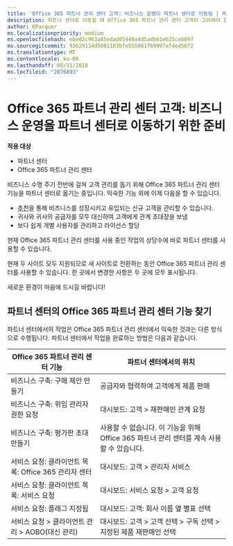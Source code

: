 ```yaml
---
title: 'Office 365 파트너 관리 센터 고객: 비즈니스 운영이 파트너 센터로 이동됨 | 파트너 센터'
description: 파트너 센터로 이동할 때 Office 365 파트너 관리 센터 고객이 고려해야 할 주요 사항
author: KPacquer
ms.localizationpriority: medium
ms.openlocfilehash: ebed2c963a85edad05440a4d5adb61eb25ceb097
ms.sourcegitcommit: 92629114d5081103bfe555081f69997af4ed56f2
ms.translationtype: MT
ms.contentlocale: ko-KR
ms.lasthandoff: 08/31/2018
ms.locfileid: "2876893"
---
```

# <a name="office-365-partner-admin-center-customers-get-ready-to-move-business-operations-to-partner-center"></a>Office 365 파트너 관리 센터 고객: 비즈니스 운영을 파트너 센터로 이동하기 위한 준비

**적용 대상** 

- 파트너 센터
- Office 365 파트너 관리 센터

비즈니스 수명 주기 전반에 걸쳐 고객 관리를 돕기 위해 Office 365 파트너 관리 센터 기능을 파트너 센터로 옮기는 중입니다. 익숙한 기능 외에 이제 다음을 할 수 있습니다. 

*  [추천](referrals.md)을 통해 비즈니스를 성장시키고 유입되는 신규 고객을 관리할 수 있습니다.
*  귀사와 귀사의 공급자를 모두 대신하여 고객에게 관계 초대장을 보냄
*  보다 쉽게 개별 사용자를 관리하고 라이선스 할당

현재 Office 365 파트너 관리 센터를 사용 중인 작업의 상당수에 바로 파트너 센터를 사용할 수 있습니다. 

현재 두 사이트 모두 지원되므로 새 사이트로 전환하는 동안 Office 365 파트너 관리 센터를 사용할 수 있습니다. 한 곳에서 변경한 사항은 두 곳에 모두 표시됩니다.

새로운 환경이 마음에 드시길 바랍니다!

## <a name="find-office-365-partner-admin-center-features-in-partner-center"></a>파트너 센터의 Office 365 파트너 관리 센터 기능 찾기

파트너 센터에서의 작업은 Office 365 파트너 관리 센터에서 익숙한 것과는 다른 방식으로 수행됩니다. 파트너 센터에서 작업을 완료하는 방법은 다음과 같습니다.

| Office 365 파트너 관리 센터 기능                       | 파트너 센터에서의 위치 | 
|   -----------------------------------------------  | -------------- |
| 비즈니스 구축: 구매 제안 만들기 | 공급자와 협력하여 고객에게 제품 판매 |
| 비즈니스 구축: 위임 관리자 권한 요청 | 대시보드: 고객 > 재판매인 관계 요청 |
| 비즈니스 구축: 평가판 초대 만들기 | 사용할 수 없습니다. 이 기능을 위해 Office 365 파트너 관리 센터를 계속 사용할 수 있습니다. |
| 서비스 요청: 클라이언트 목록: Office 365 관리자 센터 | 대시보드: 고객 > 관리자 서비스 |
| 서비스 요청: 클라이언트 목록: 서비스 요청 | 대시보드: 서비스 요청 > 고객 요청 |
| 서비스 요청: 플래그 지정됨 | 대시보드: 고객: 회사 이름 옆 별표 선택 |
| 서비스 요청 > 클라이언트 관리 > AOBO(대신 관리) | 대시보드: 고객 > 고객 선택 > 구독 선택 > 지정된 제품 재판매인 선택 |

